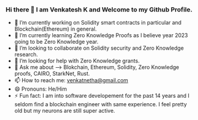 ### Hi there 👋 I am Venkatesh K and Welcome to my Github Profile.




- 🔭 I’m currently working on Solidity smart contracts in particular and Blockchain(Ethereum) in general. 
- 🌱 I’m currently learning Zero Knowledge Proofs as I believe year 2023 going to be Zero Knowledge year.
- 👯 I’m looking to collaborate on Solidity security and Zero Knowledge research.
- 🤔 I’m looking for help with Zero Knowledge grants.
- 💬 Ask me about --> Blokchain, Ethereum, Solidity, Zero Knowledge proofs, CAIRO, StarkNet, Rust.
- 📫 How to reach me: venkatnetha@gmail.com
- 😄 Pronouns: He/Him
- ⚡ Fun fact: I am into software developement for the past 14 years and I seldom find a blockchain engineer with same experience. I feel pretty old but my neurons are still super active.


